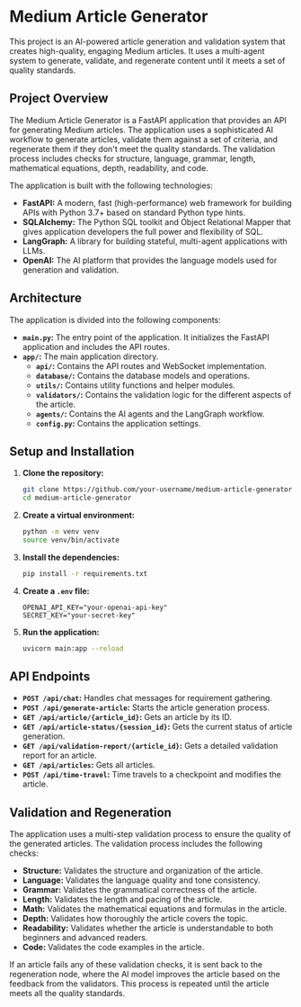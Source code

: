# Medium Article Generator

This project is an AI-powered article generation and validation system that creates high-quality, engaging Medium articles. It uses a multi-agent system to generate, validate, and regenerate content until it meets a set of quality standards.

## Project Overview

The Medium Article Generator is a FastAPI application that provides an API for generating Medium articles. The application uses a sophisticated AI workflow to generate articles, validate them against a set of criteria, and regenerate them if they don't meet the quality standards. The validation process includes checks for structure, language, grammar, length, mathematical equations, depth, readability, and code.

The application is built with the following technologies:

- **FastAPI:** A modern, fast (high-performance) web framework for building APIs with Python 3.7+ based on standard Python type hints.
- **SQLAlchemy:** The Python SQL toolkit and Object Relational Mapper that gives application developers the full power and flexibility of SQL.
- **LangGraph:** A library for building stateful, multi-agent applications with LLMs.
- **OpenAI:** The AI platform that provides the language models used for generation and validation.

## Architecture

The application is divided into the following components:

- **`main.py`:** The entry point of the application. It initializes the FastAPI application and includes the API routes.
- **`app/`:** The main application directory.
  - **`api/`:** Contains the API routes and WebSocket implementation.
  - **`database/`:** Contains the database models and operations.
  - **`utils/`:** Contains utility functions and helper modules.
  - **`validators/`:** Contains the validation logic for the different aspects of the article.
  - **`agents/`:** Contains the AI agents and the LangGraph workflow.
  - **`config.py`:** Contains the application settings.

## Setup and Installation

1.  **Clone the repository:**
    ```bash
    git clone https://github.com/your-username/medium-article-generator.git
    cd medium-article-generator
    ```
2.  **Create a virtual environment:**
    ```bash
    python -m venv venv
    source venv/bin/activate
    ```
3.  **Install the dependencies:**
    ```bash
    pip install -r requirements.txt
    ```
4.  **Create a `.env` file:**
    ```
    OPENAI_API_KEY="your-openai-api-key"
    SECRET_KEY="your-secret-key"
    ```
5.  **Run the application:**
    ```bash
    uvicorn main:app --reload
    ```

## API Endpoints

- **`POST /api/chat`:** Handles chat messages for requirement gathering.
- **`POST /api/generate-article`:** Starts the article generation process.
- **`GET /api/article/{article_id}`:** Gets an article by its ID.
- **`GET /api/article-status/{session_id}`:** Gets the current status of article generation.
- **`GET /api/validation-report/{article_id}`:** Gets a detailed validation report for an article.
- **`GET /api/articles`:** Gets all articles.
- **`POST /api/time-travel`:** Time travels to a checkpoint and modifies the article.

## Validation and Regeneration

The application uses a multi-step validation process to ensure the quality of the generated articles. The validation process includes the following checks:

- **Structure:** Validates the structure and organization of the article.
- **Language:** Validates the language quality and tone consistency.
- **Grammar:** Validates the grammatical correctness of the article.
- **Length:** Validates the length and pacing of the article.
- **Math:** Validates the mathematical equations and formulas in the article.
- **Depth:** Validates how thoroughly the article covers the topic.
- **Readability:** Validates whether the article is understandable to both beginners and advanced readers.
- **Code:** Validates the code examples in the article.

If an article fails any of these validation checks, it is sent back to the regeneration node, where the AI model improves the article based on the feedback from the validators. This process is repeated until the article meets all the quality standards.
